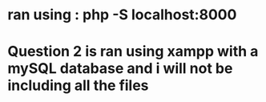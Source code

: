 # ran using : php -S localhost:8000
# Question 2 is ran using xampp with a mySQL database and i will not be including all the files
